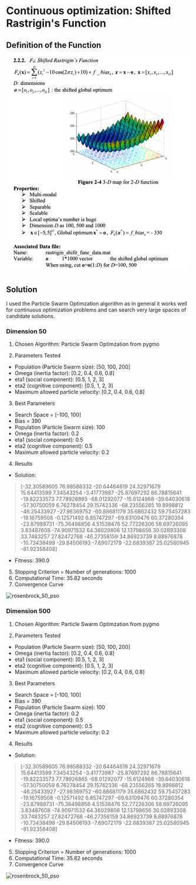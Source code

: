 # Continuous optimization: Shifted Rastrigin's Function

## Definition of the Function

![sphere_definition](images/rastrigin_definition.png)

## Solution

I used the Particle Swarm Optimzation algorithm as in general it works well for continuous optimization problems and can search very large spaces of candidate solutions.

### Dimension 50

1. Chosen Algorithm: Particle Swarm Optimzation from pygmo

2. Parameters Tested
* Population (Particle Swarm size):  [50, 100, 200]
* Omega (inertia factor):  [0.2, 0.4, 0.6, 0.8]
* eta1 (social component):  [0.5, 1, 2, 3]
* eta2 (cognitive component):  [0.5, 1, 2, 3]
* Maximum allowed particle velocity:  [0.2, 0.4, 0.6, 0.8]

3. Best Parameters  
* Search Space = [-100, 100]  
* Bias = 390  
* Population (Particle Swarm size):  100
* Omega (inertia factor):  0.2
* eta1 (social component):  0.5
* eta2 (cognitive component):  0.5
* Maximum allowed particle velocity:  0.2
	
4. Results
* Solution: 
>  	[-32.30589605  76.98588332 -20.64464619  24.32971679  15.64413599
     7.34543254  -3.41773987 -25.87697292  86.78815641 -19.82233573
    77.78926865 -68.01292077 -15.6124968  -39.64030618 -57.30750059
     6.76278454  29.15742336 -68.23556265  19.8998812  -46.25433927 
    -27.98369752 -60.88681179  35.6862432   59.75457283 -19.16759508
    -0.12571492   6.85747297 -69.63109476  60.37280354 -23.87988731
   -75.36498856   4.51538476  52.77226306  58.69726095   3.83487608
   -74.90971532  64.36029806  12.13798656  30.02893308  33.7483257
    27.82472768 -46.27358159  34.86923739   8.88976878 -10.73438498
   -29.84506193  -7.69072179 -22.6839387   25.02580945 -81.92358408]
* Fitness: 390.0

5. Stopping Criterion = Number of generations: 1000
6. Computational Time:  35.82  seconds
7. Convergence Curve

![rosenbrock_50_pso](images/rosenbrock_50_pso.png)

### Dimension 500

1. Chosen Algorithm: Particle Swarm Optimzation from pygmo

2. Parameters Tested
* Population (Particle Swarm size):  [50, 100, 200]
* Omega (inertia factor):  [0.2, 0.4, 0.6, 0.8]
* eta1 (social component):  [0.5, 1, 2, 3]
* eta2 (cognitive component):  [0.5, 1, 2, 3]
* Maximum allowed particle velocity:  [0.2, 0.4, 0.6, 0.8]

3. Best Parameters  
* Search Space = [-100, 100]  
* Bias = 390  
* Population (Particle Swarm size):  100
* Omega (inertia factor):  0.2
* eta1 (social component):  0.5
* eta2 (cognitive component):  0.5
* Maximum allowed particle velocity:  0.2
  
4. Results
* Solution: 
>   [-32.30589605  76.98588332 -20.64464619  24.32971679  15.64413599
     7.34543254  -3.41773987 -25.87697292  86.78815641 -19.82233573
    77.78926865 -68.01292077 -15.6124968  -39.64030618 -57.30750059
     6.76278454  29.15742336 -68.23556265  19.8998812  -46.25433927 
    -27.98369752 -60.88681179  35.6862432   59.75457283 -19.16759508
    -0.12571492   6.85747297 -69.63109476  60.37280354 -23.87988731
   -75.36498856   4.51538476  52.77226306  58.69726095   3.83487608
   -74.90971532  64.36029806  12.13798656  30.02893308  33.7483257
    27.82472768 -46.27358159  34.86923739   8.88976878 -10.73438498
   -29.84506193  -7.69072179 -22.6839387   25.02580945 -81.92358408]
* Fitness: 390.0

5. Stopping Criterion = Number of generations: 1000
6. Computational Time:  35.82  seconds
7. Convergence Curve

![rosenbrock_50_pso](images/rosenbrock_50_pso.png)